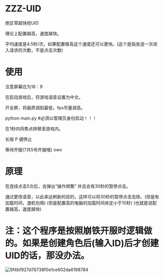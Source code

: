 # ZZZ-UID
绝区零超快抢UID

理论上配置越高，速度越快。

平均速度是4.5秒/次，如果配置够高这个速度还可以更快。(这个是指发送一次进入请求的次数，不是点击次数)

# 使用

注意屏幕应为16：9

在启动游戏后，将游戏语音设置为中文。

开全屏，将画质调到最低，fps尽量调高。

python main.py  #必须以管理员身份启动！！！

在1秒内将焦点转移至游戏内。

长按 P 键停止

等待开服(7月5号开服哦) owo

# 原理

在连续点击5次后，会弹出“操作频繁” 并且会有30秒的暂停点击。

通过更改语音，以此来达刷新的目的，这样可以将30秒的暂停点击去除。(但是有加载时间，渣机勿用) (但是配置高的电脑的加载时间肯定小于10秒)
(也就是说配置越高，速度越快)

# 注：这个程序是按照崩铁开服时逻辑做的。如果是创建角色后(输入ID)后才创建UID的话，那没办法。


![9f4bf927d76738f0e1ce602da6198784](https://github.com/MythHM/ZZZ-UID/assets/81886942/ca481889-4b05-4c19-b17e-398bbc8aef23)
